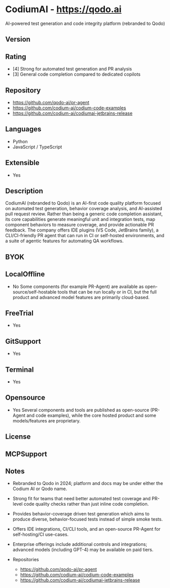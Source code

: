 # CodiumAI - https://qodo.ai
AI-powered test generation and code integrity platform (rebranded to Qodo)
## Version

## Rating
- [4] Strong for automated test generation and PR analysis
- [3] General code completion compared to dedicated copilots
## Repository
- https://github.com/qodo-ai/pr-agent
- https://github.com/codium-ai/codium-code-examples
- https://github.com/codium-ai/codiumai-jetbrains-release
## Languages
- Python
- JavaScript / TypeScript
## Extensible
- Yes

## Description
CodiumAI (rebranded to Qodo) is an AI-first code quality platform focused on automated test generation, behavior coverage analysis, and AI-assisted pull request review. Rather than being a generic code completion assistant, its core capabilities generate meaningful unit and integration tests, map component behaviors to measure coverage, and provide actionable PR feedback. The company offers IDE plugins (VS Code, JetBrains family), a CLI/CI-friendly PR agent that can run in CI or self-hosted environments, and a suite of agentic features for automating QA workflows.

## BYOK

## LocalOffline
- No
  Some components (for example PR-Agent) are available as open-source/self-hostable tools that can be run locally or in CI, but the full product and advanced model features are primarily cloud-based.
## FreeTrial
- Yes
## GitSupport
- Yes
## Terminal
- Yes
## Opensource
- Yes
  Several components and tools are published as open-source (PR-Agent and code examples), while the core hosted product and some models/features are proprietary.
## License

## MCPSupport

## Notes
- Rebranded to Qodo in 2024; platform and docs may be under either the Codium AI or Qodo name.
- Strong fit for teams that need better automated test coverage and PR-level code quality checks rather than just inline code completion.
- Provides behavior-coverage driven test generation which aims to produce diverse, behavior-focused tests instead of simple smoke tests.
- Offers IDE integrations, CI/CLI tools, and an open-source PR-Agent for self-hosting/CI use-cases.
- Enterprise offerings include additional controls and integrations; advanced models (including GPT-4) may be available on paid tiers.
  
- Repositories
  - https://github.com/qodo-ai/pr-agent
  - https://github.com/codium-ai/codium-code-examples
  - https://github.com/codium-ai/codiumai-jetbrains-release